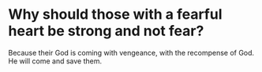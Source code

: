 # Why should those with a fearful heart be strong and not fear?

Because their God is coming with vengeance, with the recompense of God. He will come and save them.
